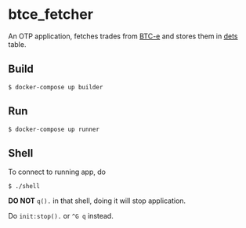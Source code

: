 btce_fetcher
=====

An OTP application, fetches trades from [BTC-e](https://btc-e.com) and stores them in [dets](http://erlang.org/doc/man/dets.html) table.

Build
-----

    $ docker-compose up builder

Run
-----

    $ docker-compose up runner

Shell
-----

To connect to running app, do

    $ ./shell

**DO NOT** `q().` in that shell, doing it will stop application.

Do `init:stop().` or `^G q` instead.

